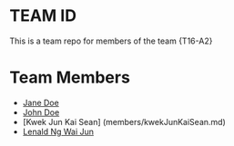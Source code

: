 # TEAM ID
This is a team repo for members of the team {T16-A2}

# Team Members
* [Jane Doe](members/janeDoe.md)
* [John Doe](members/johnDoe.md)
* [Kwek Jun Kai Sean] (members/kwekJunKaiSean.md)
* [Lenald Ng Wai Jun](members/lenald.md)
